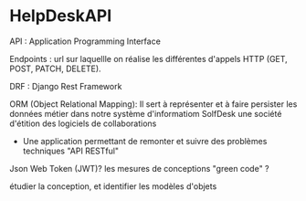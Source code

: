 # HelpDeskAPI

API : Application Programming Interface 

Endpoints : url sur laquellle on réalise les différentes d'appels HTTP
(GET, POST, PATCH, DELETE). 

DRF : Django Rest Framework

ORM (Object Relational Mapping): Il sert à représenter et à faire persister les données métier dans
notre système d'informatiom
SolfDesk une société d'étition des logiciels de collaborations

- Une application permettant de remonter et suivre des problèmes techniques "API RESTful"

Json Web Token (JWT)?
les mesures de conceptions "green code" ?

étudier la conception, et identifier les modèles d'objets


    
